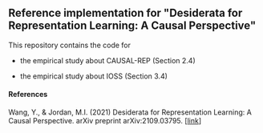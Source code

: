 ## Reference implementation for "Desiderata for Representation Learning: A Causal Perspective"


This repository contains the code for 

+ the empirical study about CAUSAL-REP (Section 2.4)

+ the empirical study about IOSS (Section 3.4)


#### References

Wang, Y., & Jordan, M.I. (2021) Desiderata for Representation Learning: A Causal Perspective. arXiv preprint arXiv:2109.03795. [[link](http://arxiv.org/abs/2109.03795)] 
